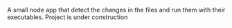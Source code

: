 A small node app that detect the changes in the files and run them with their executables.
Project is under construction 
